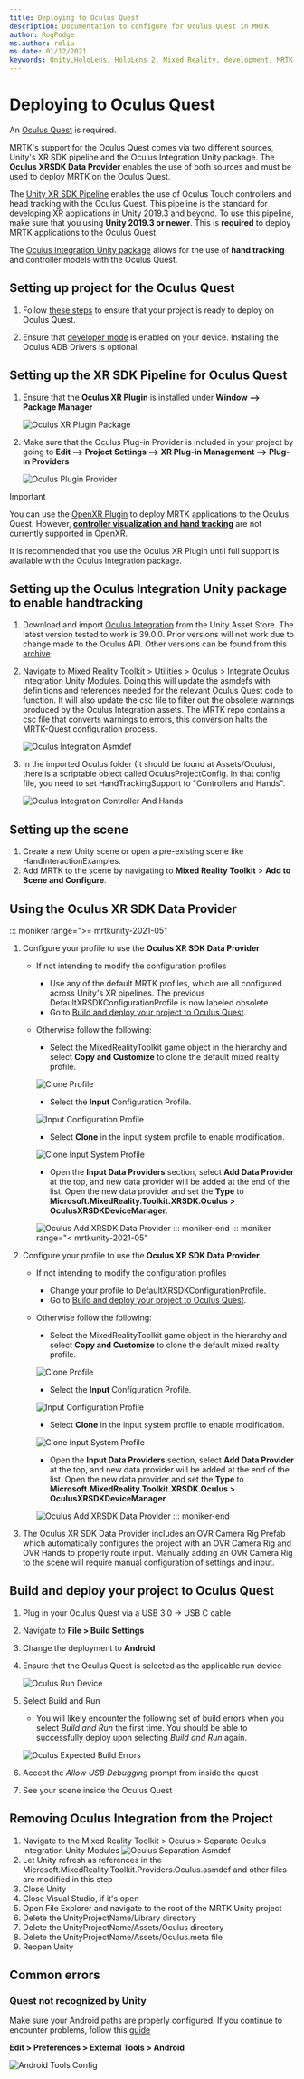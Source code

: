 ```yaml
---
title: Deploying to Oculus Quest
description: Documentation to configure for Oculus Quest in MRTK
author: RogPodge
ms.author: roliu
ms.date: 01/12/2021
keywords: Unity,HoloLens, HoloLens 2, Mixed Reality, development, MRTK, Oculus Quest
---
```


# Deploying to Oculus Quest

An [Oculus Quest](https://www.oculus.com/quest/) is required.

MRTK's support for the Oculus Quest comes via two different sources, Unity's XR SDK pipeline and the Oculus Integration Unity package. The **Oculus XRSDK Data Provider** enables the use of both sources and must be used to deploy MRTK on the Oculus Quest.

The [Unity XR SDK Pipeline](https://docs.unity3d.com/Manual/XR.html) enables the use of Oculus Touch controllers and head tracking with the Oculus Quest.
This pipeline is the standard for developing XR applications in Unity 2019.3 and beyond. To use this pipeline, make sure that you using **Unity 2019.3 or newer**. This is **required** to deploy MRTK applications to the Oculus Quest.

The [Oculus Integration Unity package](https://assetstore.unity.com/packages/tools/integration/oculus-integration-82022) allows for the use of **hand tracking** and controller models with the Oculus Quest. 

## Setting up project for the Oculus Quest

1. Follow [these steps](https://developer.oculus.com/documentation/unity/book-unity-gsg/) to ensure that your project is ready to deploy on Oculus Quest.

1. Ensure that [developer mode](https://developer.oculus.com/documentation/native/android/mobile-device-setup/) is enabled on your device. Installing the Oculus ADB Drivers is optional.

## Setting up the XR SDK Pipeline for Oculus Quest

1. Ensure that the **Oculus XR Plugin** is installed under **Window --> Package Manager**

    ![Oculus XR Plugin Package](../images/cross-platform/oculus-quest/OculusXRPluginPackage.png)

1. Make sure that the Oculus Plug-in Provider is included in your project by going to **Edit --> Project Settings --> XR Plug-in Management --> Plug-in Providers**

    ![Oculus Plugin Provider](../images/cross-platform/oculus-quest/OculusPluginProvider.png)

> [!IMPORTANT]
> You can use the [OpenXR Plugin](../configuration/getting-started-with-mrtk-and-xrsdk.md#openxr) to deploy MRTK applications to the Oculus Quest. 
> However, [**controller visualization and hand tracking**](https://developer.oculus.com/documentation/unity/unity-openxr/) are not currently supported in OpenXR.
> 
> It is recommended that you use the Oculus XR Plugin until full support is available with the Oculus Integration package.

## Setting up the Oculus Integration Unity package to enable handtracking

1. Download and import [Oculus Integration](https://assetstore.unity.com/packages/tools/integration/oculus-integration-82022) from the Unity Asset Store. The latest version tested to
work is 39.0.0. Prior versions will not work due to change made to the Oculus API. Other versions can be found from this [archive](https://developer.oculus.com/downloads/package/unity-integration-archive/).

1. Navigate to Mixed Reality Toolkit > Utilities > Oculus > Integrate Oculus Integration Unity Modules. Doing this will update the asmdefs with definitions and references needed for the
relevant Oculus Quest code to function. It will also update the csc file to filter out the obsolete warnings produced by the Oculus Integration assets. The MRTK repo contains a csc file that converts warnings to errors, this conversion halts the MRTK-Quest configuration process.

    ![Oculus Integration Asmdef](../images/cross-platform/oculus-quest/OculusIntegrationAsmdef.png)

1. In the imported Oculus folder (It should be found at Assets/Oculus), there is a scriptable object called OculusProjectConfig. In that config file, you need to set HandTrackingSupport
to "Controllers and Hands".

    ![Oculus Integration Controller And Hands](../images/cross-platform/oculus-quest/OculusIntegrationControllerAndHands.png)

## Setting up the scene

1. Create a new Unity scene or open a pre-existing scene like HandInteractionExamples.
1. Add MRTK to the scene by navigating to **Mixed Reality Toolkit** > **Add to Scene and Configure**.

## Using the Oculus XR SDK Data Provider

::: moniker range=">= mrtkunity-2021-05"

1. Configure your profile to use the **Oculus XR SDK Data Provider**
    - If not intending to modify the configuration profiles
        - Use any of the default MRTK profiles, which are all configured across Unity's XR pipelines. The previous DefaultXRSDKConfigurationProfile is now labeled obsolete.
        - Go to [Build and deploy your project to Oculus Quest](oculus-quest-mrtk.md#build-and-deploy-your-project-to-oculus-quest).
    - Otherwise follow the following:
        - Select the MixedRealityToolkit game object in the hierarchy and select **Copy and Customize** to clone the default mixed reality profile.

        ![Clone Profile](../images/cross-platform/CloneProfile.png)

        - Select the **Input** Configuration Profile.

        ![Input Configuration Profile](../images/cross-platform/InputConfigurationProfile.png)

        - Select **Clone** in the input system profile to enable modification.

        ![Clone Input System Profile](../images/cross-platform/CloneInputSystemProfile.png)

        - Open the **Input Data Providers** section, select **Add Data Provider** at the top, and new data provider will be added at the end of the list.  Open the new data provider and set the **Type** to **Microsoft.MixedReality.Toolkit.XRSDK.Oculus > OculusXRSDKDeviceManager**.

        ![Oculus Add XRSDK Data Provider](../images/cross-platform/oculus-quest/OculusAddDataXRSDKProvider.png)
::: moniker-end
::: moniker range="< mrtkunity-2021-05"

1. Configure your profile to use the **Oculus XR SDK Data Provider**
    - If not intending to modify the configuration profiles
        - Change your profile to DefaultXRSDKConfigurationProfile.
        - Go to [Build and deploy your project to Oculus Quest](oculus-quest-mrtk.md#build-and-deploy-your-project-to-oculus-quest).
    - Otherwise follow the following:
        - Select the MixedRealityToolkit game object in the hierarchy and select **Copy and Customize** to clone the default mixed reality profile.

        ![Clone Profile](../images/cross-platform/CloneProfile.png)

        - Select the **Input** Configuration Profile.

        ![Input Configuration Profile](../images/cross-platform/InputConfigurationProfile.png)

        - Select **Clone** in the input system profile to enable modification.

        ![Clone Input System Profile](../images/cross-platform/CloneInputSystemProfile.png)

        - Open the **Input Data Providers** section, select **Add Data Provider** at the top, and new data provider will be added at the end of the list.  Open the new data provider and set the **Type** to **Microsoft.MixedReality.Toolkit.XRSDK.Oculus > OculusXRSDKDeviceManager**.

        ![Oculus Add XRSDK Data Provider](../images/cross-platform/oculus-quest/OculusAddDataXRSDKProvider.png)
::: moniker-end

1. The Oculus XR SDK Data Provider includes an OVR Camera Rig Prefab which automatically configures the project with an OVR Camera Rig and OVR Hands to properly route input. Manually adding an OVR Camera Rig to the scene will require manual configuration of settings and input.

## Build and deploy your project to Oculus Quest

1. Plug in your Oculus Quest via a USB 3.0 -> USB C cable
1. Navigate to **File > Build Settings**
1. Change the deployment to **Android**
1. Ensure that the Oculus Quest is selected as the applicable run device

    ![Oculus Run Device](../images/cross-platform/oculus-quest/OculusRunDevice.png)

1. Select Build and Run
    - You will likely encounter the following set of build errors when you select *Build and Run* the first time. You should be able to successfully deploy upon selecting *Build and Run* again.

    ![Oculus Expected Build Errors](../images/cross-platform/oculus-quest/OculusExpectedBuildErrors.png)

1. Accept the _Allow USB Debugging_ prompt from inside the quest
1. See your scene inside the Oculus Quest

## Removing Oculus Integration from the Project

1. Navigate to the Mixed Reality Toolkit > Oculus > Separate Oculus Integration Unity Modules
    ![Oculus Separation Asmdef](../images/cross-platform/oculus-quest/OculusSeparationAsmdef.png)
1. Let Unity refresh as references in the Microsoft.MixedReality.Toolkit.Providers.Oculus.asmdef and other files are modified in this step
1. Close Unity
1. Close Visual Studio, if it's open
1. Open File Explorer and navigate to the root of the MRTK Unity project
1. Delete the UnityProjectName/Library directory
1. Delete the UnityProjectName/Assets/Oculus directory
1. Delete the UnityProjectName/Assets/Oculus.meta file
1. Reopen Unity

## Common errors

### Quest not recognized by Unity

Make sure your Android paths are properly configured. If you continue to encounter problems, follow this [guide](https://developer.oculus.com/documentation/unity/book-unity-gsg/#install-android-tools)

**Edit > Preferences > External Tools > Android**

![Android Tools Config](../images/cross-platform/oculus-quest/AndroidToolsConfig.png)
